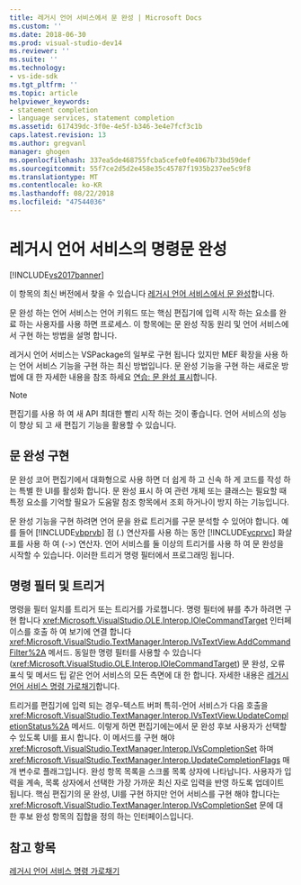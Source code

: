```yaml
---
title: 레거시 언어 서비스에서 문 완성 | Microsoft Docs
ms.custom: ''
ms.date: 2018-06-30
ms.prod: visual-studio-dev14
ms.reviewer: ''
ms.suite: ''
ms.technology:
- vs-ide-sdk
ms.tgt_pltfrm: ''
ms.topic: article
helpviewer_keywords:
- statement completion
- language services, statement completion
ms.assetid: 617439dc-3f0e-4e5f-b346-3e4e7fcf3c1b
caps.latest.revision: 13
ms.author: gregvanl
manager: ghogen
ms.openlocfilehash: 337ea5de468755fcba5cefe0fe4067b73bd59def
ms.sourcegitcommit: 55f7ce2d5d2e458e35c45787f1935b237ee5c9f8
ms.translationtype: MT
ms.contentlocale: ko-KR
ms.lasthandoff: 08/22/2018
ms.locfileid: "47544036"
---
```

# <a name="statement-completion-in-a-legacy-language-service"></a>레거시 언어 서비스의 명령문 완성
[!INCLUDE[vs2017banner](../../includes/vs2017banner.md)]

이 항목의 최신 버전에서 찾을 수 있습니다 [레거시 언어 서비스에서 문 완성](https://docs.microsoft.com/visualstudio/extensibility/internals/statement-completion-in-a-legacy-language-service)합니다.  
  
문 완성 하는 언어 서비스는 언어 키워드 또는 핵심 편집기에 입력 시작 하는 요소를 완료 하는 사용자를 사용 하면 프로세스. 이 항목에는 문 완성 작동 원리 및 언어 서비스에서 구현 하는 방법을 설명 합니다.  
  
 레거시 언어 서비스는 VSPackage의 일부로 구현 됩니다 있지만 MEF 확장을 사용 하는 언어 서비스 기능을 구현 하는 최신 방법입니다. 문 완성 기능을 구현 하는 새로운 방법에 대 한 자세한 내용을 참조 하세요 [연습: 문 완성 표시](../../extensibility/walkthrough-displaying-statement-completion.md)합니다.  
  
> [!NOTE]
>  편집기를 사용 하 여 새 API 최대한 빨리 시작 하는 것이 좋습니다. 언어 서비스의 성능이 향상 되 고 새 편집기 기능을 활용할 수 있습니다.  
  
## <a name="implementing-statement-completion"></a>문 완성 구현  
 문 완성 코어 편집기에서 대화형으로 사용 하면 더 쉽게 하 고 신속 하 게 코드를 작성 하는 특별 한 UI를 활성화 합니다. 문 완성 표시 하 여 관련 개체 또는 클래스는 필요할 때 특정 요소를 기억할 필요가 도움말 참조 항목에서 조회 하거나이 방지 하는 기능입니다.  
  
 문 완성 기능을 구현 하려면 언어 문을 완료 트리거를 구문 분석할 수 있어야 합니다. 예를 들어 [!INCLUDE[vbprvb](../../includes/vbprvb-md.md)] 점 (.) 연산자를 사용 하는 동안 [!INCLUDE[vcprvc](../../includes/vcprvc-md.md)] 화살표를 사용 하 여 (->) 연산자. 언어 서비스를 둘 이상의 트리거를 사용 하 여 문 완성을 시작할 수 있습니다. 이러한 트리거 명령 필터에서 프로그래밍 됩니다.  
  
## <a name="command-filters-and-triggers"></a>명령 필터 및 트리거  
 명령을 필터 일치를 트리거 또는 트리거를 가로챕니다. 명령 필터에 뷰를 추가 하려면 구현 합니다 <xref:Microsoft.VisualStudio.OLE.Interop.IOleCommandTarget> 인터페이스를 호출 하 여 보기에 연결 합니다 <xref:Microsoft.VisualStudio.TextManager.Interop.IVsTextView.AddCommandFilter%2A> 메서드. 동일한 명령 필터를 사용할 수 있습니다 (<xref:Microsoft.VisualStudio.OLE.Interop.IOleCommandTarget>) 문 완성, 오류 표식 및 메서드 팁 같은 언어 서비스의 모든 측면에 대 한 합니다. 자세한 내용은 [레거시 언어 서비스 명령 가로채기](../../extensibility/internals/intercepting-legacy-language-service-commands.md)합니다.  
  
 트리거를 편집기에 입력 되는 경우-텍스트 버퍼 특히-언어 서비스가 다음 호출을 <xref:Microsoft.VisualStudio.TextManager.Interop.IVsTextView.UpdateCompletionStatus%2A> 메서드. 이렇게 하면 편집기에는에서 문 완성 후보 사용자가 선택할 수 있도록 UI를 표시 합니다. 이 메서드를 구현 해야 <xref:Microsoft.VisualStudio.TextManager.Interop.IVsCompletionSet> 하며 <xref:Microsoft.VisualStudio.TextManager.Interop.UpdateCompletionFlags> 매개 변수로 플래그입니다. 완성 항목 목록을 스크롤 목록 상자에 나타납니다. 사용자가 입력을 계속, 목록 상자에서 선택한 가장 가까운 최신 자로 입력을 반영 하도록 업데이트 됩니다. 핵심 편집기의 문 완성, UI를 구현 하지만 언어 서비스를 구현 해야 합니다는 <xref:Microsoft.VisualStudio.TextManager.Interop.IVsCompletionSet> 문에 대 한 후보 완성 항목의 집합을 정의 하는 인터페이스입니다.  
  
## <a name="see-also"></a>참고 항목  
 [레거시 언어 서비스 명령 가로채기](../../extensibility/internals/intercepting-legacy-language-service-commands.md)


